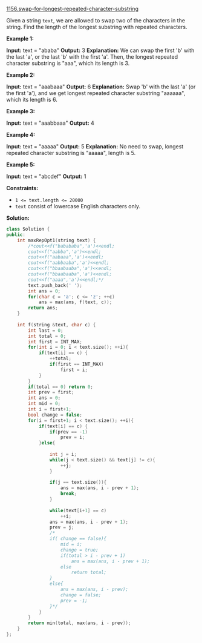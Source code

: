 [1156.swap-for-longest-repeated-character-substring](https://leetcode.com/problems/swap-for-longest-repeated-character-substring/)  

Given a string `text`, we are allowed to swap two of the characters in the string. Find the length of the longest substring with repeated characters.

**Example 1:**

**Input:** text = "ababa"
**Output:** 3
**Explanation:** We can swap the first 'b' with the last 'a', or the last 'b' with the first 'a'. Then, the longest repeated character substring is "aaa", which its length is 3.

**Example 2:**

**Input:** text = "aaabaaa"
**Output:** 6
**Explanation:** Swap 'b' with the last 'a' (or the first 'a'), and we get longest repeated character substring "aaaaaa", which its length is 6.

**Example 3:**

**Input:** text = "aaabbaaa"
**Output:** 4

**Example 4:**

**Input:** text = "aaaaa"
**Output:** 5
**Explanation:** No need to swap, longest repeated character substring is "aaaaa", length is 5.

**Example 5:**

**Input:** text = "abcdef"
**Output:** 1

**Constraints:**

*   `1 <= text.length <= 20000`
*   `text` consist of lowercase English characters only.  



**Solution:**  

```cpp
class Solution {
public:
    int maxRepOpt1(string text) {
        /*cout<<f("babababa",'a')<<endl;
        cout<<f("aabba",'a')<<endl;
        cout<<f("aabaaa",'a')<<endl;
        cout<<f("aabbaaba",'a')<<endl;
        cout<<f("bbaabaaba",'a')<<endl;
        cout<<f("bbaabaaba",'a')<<endl;
        cout<<f("aaaa",'a')<<endl;*/
        text.push_back(' ');
        int ans = 0;
        for(char c = 'a'; c <= 'z'; ++c)
            ans = max(ans, f(text, c));
        return ans;
    }
    
    int f(string &text, char c) {
        int last = 0;
        int total = 0;
        int first = INT_MAX;
        for(int i = 0; i < text.size(); ++i){
            if(text[i] == c) {
                ++total;
                if(first == INT_MAX)
                    first = i;
            }
        }
        if(total == 0) return 0;
        int prev = first;
        int ans = 0;
        int mid = 0;
        int i = first+1;
        bool change = false;
        for(i = first+1; i < text.size(); ++i){
            if(text[i] == c) {
                if(prev == -1)
                    prev = i;
            }else{
                
                int j = i;
                while(j < text.size() && text[j] != c){
                    ++j;
                }
                
                if(j == text.size()){
                    ans = max(ans, i - prev + 1);
                    break;
                }
                
                while(text[i+1] == c)
                    ++i;
                ans = max(ans, i - prev + 1);
                prev = j;
                /*
                if( change == false){
                    mid = i;
                    change = true;
                    if(total > i - prev + 1)
                        ans = max(ans, i - prev + 1);
                    else
                        return total;
                }
                else{
                    ans = max(ans, i - prev);
                    change = false;
                    prev = -1;
                }*/
            }
        }
        return min(total, max(ans, i - prev));
    }
};
```
      